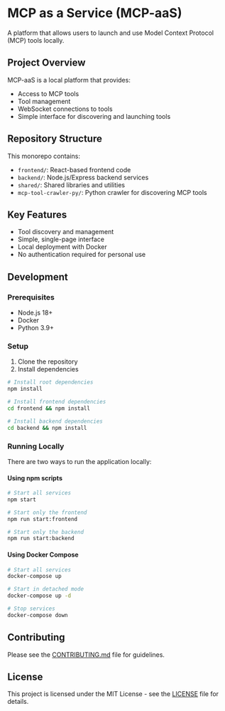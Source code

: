 # MCP as a Service (MCP-aaS)

A platform that allows users to launch and use Model Context Protocol (MCP) tools locally.

## Project Overview

MCP-aaS is a local platform that provides:
- Access to MCP tools
- Tool management
- WebSocket connections to tools
- Simple interface for discovering and launching tools

## Repository Structure

This monorepo contains:
- `frontend/`: React-based frontend code
- `backend/`: Node.js/Express backend services
- `shared/`: Shared libraries and utilities
- `mcp-tool-crawler-py/`: Python crawler for discovering MCP tools

## Key Features

- Tool discovery and management
- Simple, single-page interface
- Local deployment with Docker
- No authentication required for personal use

## Development

### Prerequisites
- Node.js 18+
- Docker
- Python 3.9+

### Setup
1. Clone the repository
2. Install dependencies
```bash
# Install root dependencies
npm install

# Install frontend dependencies
cd frontend && npm install

# Install backend dependencies
cd backend && npm install
```

### Running Locally
There are two ways to run the application locally:

#### Using npm scripts
```bash
# Start all services
npm start

# Start only the frontend
npm run start:frontend

# Start only the backend
npm run start:backend
```

#### Using Docker Compose
```bash
# Start all services
docker-compose up

# Start in detached mode
docker-compose up -d

# Stop services
docker-compose down
```

## Contributing
Please see the [CONTRIBUTING.md](CONTRIBUTING.md) file for guidelines.

## License
This project is licensed under the MIT License - see the [LICENSE](LICENSE) file for details.
